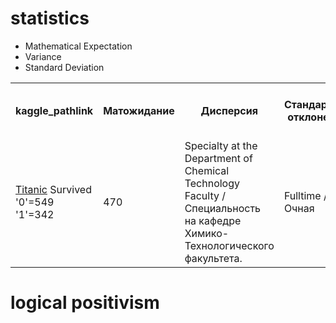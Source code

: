# statistics
- Mathematical Expectation
- Variance
- Standard Deviation

<table>
<tr>
  <th rowspan="2">kaggle_pathlink</th>
  <th rowspan="2">Матожидание</th>
  <th rowspan="2">Дисперсия</th>
  <th rowspan="2">Стандартное отклонение</th>
  <th colspan="2">Вероятности значений случайной величины</th>
</tr> 
<tr> 
</tr> 
<tr>
  <td> <a href = "https://www.kaggle.com/competitions/titanic/data?select=train.csv">Titanic</a>   Survived '0'=549  '1'=342 </td>
  <td>470</td>
  <td>Specialty at the Department of Chemical Technology Faculty / Специальность на кафедре Химико-Технологического факультета. </td>
  <td>Fulltime / Очная</td>
  <td>p_0=0.62</td>
  <td>p_1=0.38</td>
</tr> 
<table>

# logical positivism


